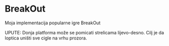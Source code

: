# BreakOut
Moja implementacija popularne igre BreakOut

UPUTE:
Donja platforma može se pomicati strelicama lijevo-desno. Cilj je da loptica uništi sve cigle na vrhu prozora. 
